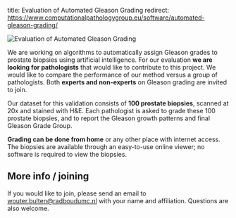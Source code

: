 title: Evaluation of Automated Gleason Grading
redirect: https://www.computationalpathologygroup.eu/software/automated-gleason-grading/

![Evaluation of Automated Gleason Grading](/images/general/gleason-grading-join.jpg)

We are working on algorithms to automatically assign Gleason grades to prostate biopsies using artificial intelligence. For our evaluation **we are looking for pathologists** that would like to contribute to this project. We would like to compare the performance of our method versus a group of pathologists. Both **experts and non-experts** on Gleason grading are invited to join.

Our dataset for this validation consists of **100 prostate biopsies**, scanned at 20x and stained with H&E. Each pathologist is asked to grade these 100 prostate biopsies, and to report the Gleason growth patterns and final Gleason Grade Group.

**Grading can be done from home** or any other place with internet access. The biopsies are available through an easy-to-use online viewer; no software is required to view the biopsies.

## More info / joining

If you would like to join, please send an email to [wouter.bulten@radboudumc.nl](wouter.bulten@radboudumc.nl) with your name and affiliation. Questions are also welcome.
